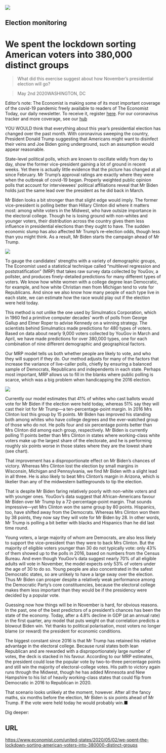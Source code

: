 ![](./images/20200502_USP004_0.jpg)

## Election monitoring

# We spent the lockdown sorting American voters into 380,000 distinct groups

> What did this exercise suggest about how November’s presidential election will go?

> May 2nd 2020WASHINGTON, DC

Editor’s note: The Economist is making some of its most important coverage of the covid-19 pandemic freely available to readers of The Economist Today, our daily newsletter. To receive it, register [here](https://www.economist.com//newslettersignup). For our coronavirus tracker and more coverage, see our [hub](https://www.economist.com//coronavirus)

YOU WOULD think that everything about this year’s presidential election has changed over the past month. With coronavirus sweeping the country, President Donald Trump suggesting that Americans might want to disinfect their veins and Joe Biden going underground, such an assumption would appear reasonable.

State-level political polls, which are known to oscillate wildly from day to day, show the former vice-president gaining a lot of ground in recent weeks. Yet there is actually little evidence that the picture has changed at all since February. Mr Trump’s approval ratings are exactly where they were when the outbreak of covid-19 began. Properly weighted public opinion polls that account for interviewees’ political affiliations reveal that Mr Biden holds just the same lead over the president as he did back in March.

Mr Biden looks a bit stronger than that slight edge would imply. The former vice-president is polling better than Hillary Clinton did where it matters most: among white voters in the Midwest, who have outsize importance in the electoral college. Though he is losing ground with non-whites and younger voters, their distribution across the country gives them less influence in presidential elections than they ought to have. The sudden economic slump has also affected Mr Trump’s re-election odds, though less than you might think. As a result, Mr Biden starts the campaign ahead of Mr Trump.

![](./images/20200502_USM900.png)

To gauge the candidates’ strengths with a variety of demographic groups, The Economist used a statistical technique called “multilevel regression and poststratification” (MRP) that takes raw survey data collected by YouGov, a pollster, and produces finely-detailed predictions for many different types of voters. We know how white women with a college degree lean Democratic, for example, and how white Christian men from Michigan tend to vote for Republicans. And since we also know how many people of each type live in each state, we can estimate how the race would play out if the election were held today.

This method is not unlike the one used by Simulmatics Corporation, which in 1960 fed a primitive computer decades’ worth of polls from George Gallup and Elmer Roper to advise Kennedy on a winning strategy. The scientists behind Simulmatics made predictions for 480 types of voters. Based on data about nearly 9,000 voters collected by YouGov in March and April, we have made predictions for over 380,000 types, one for each combination of nine different demographic and geographical factors.

Our MRP model tells us both whether people are likely to vote, and who they will support if they do. Our method adjusts for many of the factors that increase the variance of live-caller polls, chiefly by ensuring a balanced sample of Democrats, Republicans and independents in each state. Perhaps most important, MRP allows us to fill in the blanks where public polling is scarce, which was a big problem when handicapping the 2016 election.

![](./images/20200502_USC392.png)

Currently our model estimates that 41% of whites who cast ballots would vote for Mr Biden if the election were held today, whereas 51% say they will cast their lot for Mr Trump—a ten-percentage-point margin. In 2016 Mrs Clinton lost this group by 15 points. Mr Biden has improved his standing both among whites who have college degrees and the ever-watched group of those who do not. He polls four and six percentage points better than Mrs Clinton did among each group, respectively. Mr Biden is currently polling 11 points better than Mrs Clinton in states where working-class white voters make up the largest share of the electorate, and he is performing roughly six points worse in those states where they are the lowest share (see chart).

That improvement has a disproportionate effect on Mr Biden’s chances of victory. Whereas Mrs Clinton lost the election by small margins in Wisconsin, Michigan and Pennsylvania, we find Mr Biden with a slight lead in all three. He is also likely to beat Mrs Clinton’s margin in Arizona, which is likelier than any of the midwestern battlegrounds to tip the election.

That is despite Mr Biden faring relatively poorly with non-white voters and with younger ones. YouGov’s data suggest that African-Americans favour Mr Biden over Mr Trump by a 72-percentage-point margin. That sounds impressive—yet Mrs Clinton won the same group by 80 points. Hispanics, too, have shifted away from the Democrats. Whereas Mrs Clinton won them by 38 points, they now say they will vote for Mr Biden by 28. In other words, Mr Trump is polling a bit better with blacks and Hispanics than he did last time round.

Young voters, a large majority of whom are Democrats, are also less likely to support the vice-president than they were to back Mrs Clinton. But the majority of eligible voters younger than 30 do not typically vote: only 43% of them showed up to the polls in 2016, based on numbers from the Census Bureau. And even though YouGov’s data suggest nearly 70% of all eligible adults will vote in November, the model expects only 53% of voters under the age of 30 to do so. Young people are also concentrated in the safest Democratic states, so are unlikely to have a large sway over the election. Thus Mr Biden can prosper despite a relatively weak performance among the Democratic Party’s core constituencies, because the electoral college makes them less important than they would be if the presidency were decided by a popular vote.

Guessing now how things will be in November is hard, for obvious reasons. In the past, one of the best predictors of a president’s chances has been the state of the economy. Today, after a 4.8% decline in GDP (at an annual rate) in the first quarter, any model that puts weight on that correlation predicts a blowout Biden win. Yet thanks to political polarisation, most voters no longer blame (or reward) the president for economic conditions.

The biggest constant since 2016 is that Mr Trump has retained his relative advantage in the electoral college. Because rural states both lean Republican and are rewarded with a disproportionately large number of votes, the deck is stacked in his favour. According to our MRP estimates, the president could lose the popular vote by two-to-three percentage points and still win the majority of electoral-college votes. His path to victory again runs through the Midwest, though he has added Minnesota and New Hampshire to his list of heavily working-class states that could flip from Democratic in 2016 to Republican in 2020.

That scenario looks unlikely at the moment, however. After all the fancy maths, six months before the election, Mr Biden is six points ahead of Mr Trump. If the vote were held today he would probably win.■

Dig deeper:

## URL

https://www.economist.com/united-states/2020/05/02/we-spent-the-lockdown-sorting-american-voters-into-380000-distinct-groups
